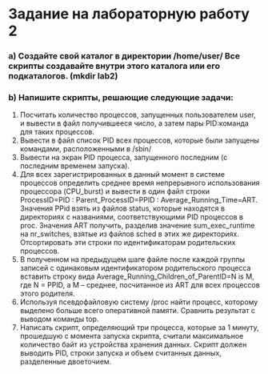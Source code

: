 # Задание на лабораторную работу 2
### a) Создайте свой каталог в директории /home/user/ Все скрипты создавайте внутри этого каталога или его подкаталогов. (mkdir lab2)
### b) Напишите скрипты, решающие следующие задачи:
1) Посчитать количество процессов, запущенных пользователем user, и вывести в файл получившееся число, а затем пары PID:команда для таких процессов.
2) Вывести в файл список PID всех процессов, которые были запущены командами, расположенными в /sbin/
3) Вывести на экран PID процесса, запущенного последним (с последним временем запуска).
4) Для всех зарегистрированных в данный момент в системе процессов определить среднее время непрерывного использования процессора (CPU_burst) и вывести в один файл строки ProcessID=PID : Parent_ProcessID=PPID : Average_Running_Time=ART. Значения PPid взять из файлов status, которые находятся в директориях с названиями, соответствующими PID процессов в  proc. Значения ART получить, разделив значение sum_exec_runtime на nr_switches, взятые из файлов sched в этих же директориях. Отсортировать эти строки по идентификаторам родительских процессов.
5) В полученном на предыдущем шаге файле после каждой группы записей с одинаковым идентификатором родительского процесса вставить строку вида Average_Running_Children_of_ParentID=N is M, где N = PPID, а M – среднее, посчитанное из ART для всех процессов этого родителя.
6) Используя псевдофайловую систему /proc найти процесс, которому выделено больше всего
оперативной памяти. Сравнить результат с выводом команды top.
7) Написать скрипт, определяющий три процесса, которые за 1 минуту, прошедшую с момента запуска скрипта, считали максимальное количество байт из устройства хранения данных. Скрипт должен выводить PID, строки запуска и объем считанных данных, разделенные двоеточием.
